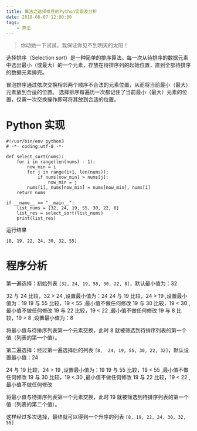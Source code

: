 ```yaml
---
title: 算法之选择排序的Python实现及分析
date: 2018-08-07 12:00:00
tags: 
    - 算法
---
```


> 你动她一下试试，我保证你见不到明天的太阳！

选择排序（Selection sort）是一种简单的排序算法。每一次从待排序的数据元素中选出最小（或最大）的一个元素，存放在待排序列的起始位置，直到全部待排序的数据元素排完。 

<!-- more -->

冒泡排序通过依次交换相邻两个顺序不合法的元素位置，从而将当前最小（最大）元素放到合适的位置。
选择排序每遍历一次都记住了当前最小（最大）元素的位置，仅需一次交换操作即可将其放到合适的位置。

# Python 实现

```
#!/usr/bin/env python3
# -*- coding:utf-8 -*-

def select_sort(nums):
    for i in range(len(nums) - 1):
        now_min = i
        for j in range(i+1, len(nums)):
            if nums[now_min] > nums[j]:
                now_min = j
        nums[i], nums[now_min] = nums[now_min], nums[i]
    return nums

if __name__ == "__main__":
    list_nums = [32, 24, 19, 55, 30, 22, 8]
    list_res = select_sort(list_nums)
    print(list_res)
```

运行结果

```
[8, 19, 22, 24, 30, 32, 55]
```

# 程序分析

第一遍选择：初始列表 `[32, 24, 19, 55, 30, 22, 8]`，默认最小值为：32

32 与 24 比较，32 > 24 ,设置最小值为：24
24 与 19 比较，24 > 19 ,设置最小值为：19
19 与 55 比较，19 < 55 ,最小值不做任何修改
19 与 30 比较，19 < 30 ,最小值不做任何修改
19 与 22 比较，19 < 22 ,最小值不做任何修改
19 与 8 比较，19 > 8 ,设置最小值为：8

将最小值与待排序列表第一个元素交换，此时 8 就被筛选到待排序列表的第一个值（列表的第一个值）。

第二遍选择：经过第一遍选择后的列表 `[8,  24, 19, 55, 30, 22, 32]`，默认设置最小值：24

24 与 19 比较，24 > 19 ,设置最小值为：19
19 与 55 比较，19 < 55 ,最小值不做任何修改
19 与 30 比较，19 < 30 ,最小值不做任何修改
19 与 22 比较，19 < 22 ,最小值不做任何修改

将最小值与待排序列表第一个元素交换，此时 19 就被筛选到待排序列表的第一个值（列表的第二个值）。

这样经过多次选择，最终就可以得到一个升序的列表 `[8, 19, 22, 24, 30, 32, 55]`
